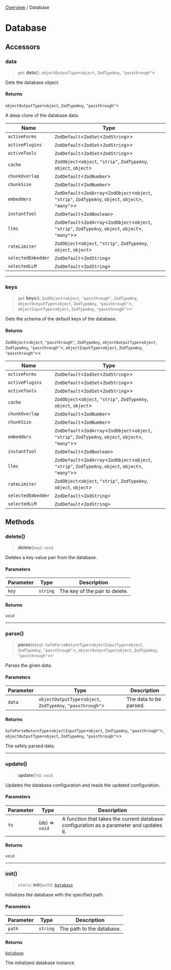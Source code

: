 [Overview](../index.md) / Database

# Database

## Accessors

### data

> `get` **data**(): `objectOutputType`\<`object`, `ZodTypeAny`, `"passthrough"`\>

Gets the database object.

#### Returns

`objectOutputType`\<`object`, `ZodTypeAny`, `"passthrough"`\>

A deep clone of the database data.

| Name | Type |
| ------ | ------ |
| `activeForms` | `ZodDefault`\<`ZodSet`\<`ZodString`\>\> |
| `activePlugins` | `ZodDefault`\<`ZodSet`\<`ZodString`\>\> |
| `activeTools` | `ZodDefault`\<`ZodSet`\<`ZodString`\>\> |
| `cache` | `ZodObject`\<`object`, `"strip"`, `ZodTypeAny`, `object`, `object`\> |
| `chunkOverlap` | `ZodDefault`\<`ZodNumber`\> |
| `chunkSize` | `ZodDefault`\<`ZodNumber`\> |
| `embedders` | `ZodDefault`\<`ZodArray`\<`ZodObject`\<`object`, `"strip"`, `ZodTypeAny`, `object`, `object`\>, `"many"`\>\> |
| `instantTool` | `ZodDefault`\<`ZodBoolean`\> |
| `llms` | `ZodDefault`\<`ZodArray`\<`ZodObject`\<`object`, `"strip"`, `ZodTypeAny`, `object`, `object`\>, `"many"`\>\> |
| `rateLimiter` | `ZodObject`\<`object`, `"strip"`, `ZodTypeAny`, `object`, `object`\> |
| `selectedEmbedder` | `ZodDefault`\<`ZodString`\> |
| `selectedLLM` | `ZodDefault`\<`ZodString`\> |

***

### keys

> `get` **keys**(): `ZodObject`\<`object`, `"passthrough"`, `ZodTypeAny`, `objectOutputType`\<`object`, `ZodTypeAny`, `"passthrough"`\>, `objectInputType`\<`object`, `ZodTypeAny`, `"passthrough"`\>\>

Gets the schema of the default keys of the database.

#### Returns

`ZodObject`\<`object`, `"passthrough"`, `ZodTypeAny`, `objectOutputType`\<`object`, `ZodTypeAny`, `"passthrough"`\>, `objectInputType`\<`object`, `ZodTypeAny`, `"passthrough"`\>\>

| Name | Type |
| ------ | ------ |
| `activeForms` | `ZodDefault`\<`ZodSet`\<`ZodString`\>\> |
| `activePlugins` | `ZodDefault`\<`ZodSet`\<`ZodString`\>\> |
| `activeTools` | `ZodDefault`\<`ZodSet`\<`ZodString`\>\> |
| `cache` | `ZodObject`\<`object`, `"strip"`, `ZodTypeAny`, `object`, `object`\> |
| `chunkOverlap` | `ZodDefault`\<`ZodNumber`\> |
| `chunkSize` | `ZodDefault`\<`ZodNumber`\> |
| `embedders` | `ZodDefault`\<`ZodArray`\<`ZodObject`\<`object`, `"strip"`, `ZodTypeAny`, `object`, `object`\>, `"many"`\>\> |
| `instantTool` | `ZodDefault`\<`ZodBoolean`\> |
| `llms` | `ZodDefault`\<`ZodArray`\<`ZodObject`\<`object`, `"strip"`, `ZodTypeAny`, `object`, `object`\>, `"many"`\>\> |
| `rateLimiter` | `ZodObject`\<`object`, `"strip"`, `ZodTypeAny`, `object`, `object`\> |
| `selectedEmbedder` | `ZodDefault`\<`ZodString`\> |
| `selectedLLM` | `ZodDefault`\<`ZodString`\> |

## Methods

### delete()

> **delete**(`key`): `void`

Deletes a key-value pair from the database.

#### Parameters

| Parameter | Type | Description |
| ------ | ------ | ------ |
| `key` | `string` | The key of the pair to delete. |

#### Returns

`void`

***

### parse()

> **parse**(`data`): `SafeParseReturnType`\<`objectInputType`\<`object`, `ZodTypeAny`, `"passthrough"`\>, `objectOutputType`\<`object`, `ZodTypeAny`, `"passthrough"`\>\>

Parses the given data.

#### Parameters

| Parameter | Type | Description |
| ------ | ------ | ------ |
| `data` | `objectOutputType`\<`object`, `ZodTypeAny`, `"passthrough"`\> | The data to be parsed. |

#### Returns

`SafeParseReturnType`\<`objectInputType`\<`object`, `ZodTypeAny`, `"passthrough"`\>, `objectOutputType`\<`object`, `ZodTypeAny`, `"passthrough"`\>\>

The safely parsed data.

***

### update()

> **update**(`fn`): `void`

Updates the database configuration and reads the updated configuration.

#### Parameters

| Parameter | Type | Description |
| ------ | ------ | ------ |
| `fn` | (`db`) => `void` | A function that takes the current database configuration as a parameter and updates it. |

#### Returns

`void`

***

### init()

> `static` **init**(`path`): [`Database`](Database.md)

Initializes the database with the specified path.

#### Parameters

| Parameter | Type | Description |
| ------ | ------ | ------ |
| `path` | `string` | The path to the database. |

#### Returns

[`Database`](Database.md)

The initialized database instance.
